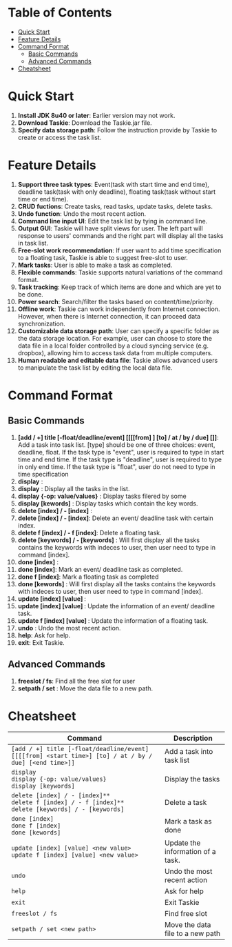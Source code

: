 # Table of Contents
<!-- MarkdownTOC -->

- [Quick Start](#quick-start)
- [Feature Details](#feature-details)
- [Command Format](#command-format)
  - [Basic Commands](#basic-commands)
  - [Advanced Commands](#advanced-commands)
- [Cheatsheet](#cheatsheet)

<!-- /MarkdownTOC -->

# Quick Start

1. **Install JDK 8u40 or later**: Earlier version may not work.
2. **Download Taskie**: Download the Taskie.jar file. 
3. **Specify data storage path**: Follow the instruction provide by Taskie to create or access the task list.

# Feature Details
1. **Support three task types**: Event(task with start time and end time), deadline task(task with only deadline), floating task(task without start time or end time).
2. **CRUD fuctions**: Create tasks, read tasks, update tasks, delete tasks. 
3. **Undo function**: Undo the most recent action.
4. **Command line input UI**: Edit the task list by tying in command line.
5. **Output GUI**: Taskie will have split views for user. The left part will response to users' commands and the right part will display all the tasks in task list.  
6. **Free-slot work recommendation**: If user want to add time specification to a floating task, Taskie is able to suggest free-slot to user.
7. **Mark tasks**: User is able to make a task as completed.
8. **Flexible commands**: Taskie supports natural variations of the command format.
9. **Task tracking**: Keep track of which items are done and which are yet to be done.
10. **Power search**: Search/filter the tasks based on content/time/priority.
11. **Offline work**: Taskie can work independently from Internet connection. However, when there is Internet connection, it can proceed data synchronization.
12. **Customizable data storage path**: User can specify a specific folder as the data storage location. For example, user can choose to store the data file in a local folder controlled by a cloud syncing service (e.g. dropbox), allowing him to access task data from multiple computers.
13. **Human readable and editable data file**: Taskie allows advanced users to manipulate the task list by editing the local data file.

# Command Format
## Basic Commands

1. **[add / +] title [-float/deadline/event] [[[[from] <start time>] [to] / at / by / due] [<end time>]]**: 
Add a task into task list. [type] should be one of three choices: event, deadline, float. 
If the task type is "event", user is required to type in start time and end time. If the task type is "deadline",    user is required to type in only end time. If the task type is "float", user do not need to type in time specification
2. **display** :
  1. **display** : Display all the tasks in the list.
  2. **display {-op: value/values}** : Display tasks filered by some 
  3. **display [kewords]** : Display tasks which contain the key words.
3. **delete [index] / - [index]** : 
  1. **delete [index] / - [index]**: Delete an event/ deadline task with certain index.
  2. **delete f [index] / - f [index]**: Delete a floating task.
4. **delete [keywords] / - [keywords]** : Will first display all the tasks contains the keywords with indeces to user, then user need to type in command [index].
5. **done [index]** : 
  1. **done [index]**: Mark an event/ deadline task as completed.
  2. **done f [index]**: Mark a floating task as completed
6. **done [kewords]** : Will first display all the tasks contains the keywords with indeces to user, then user need to type in command [index].
7. **update [index] [value] <new value>** :
  1. **update [index] [value] <new value>**: Update the information of an event/ deadline task.
  2. **update f [index] [value] <new value>**: Update the information of a floating task.
8. **undo** : Undo the most recent action.
9. **help**: Ask for help.
10. **exit**: Exit Taskie.

## Advanced Commands
1. **freeslot / fs**: Find all the free slot for user
2. **setpath / set <new path>** : Move the data file to a new path.


# Cheatsheet
Command | Description
--------| ------------
`[add / +] title [-float/deadline/event] [[[[from] <start time>] [to] / at / by / due] [<end time>]]` | Add a task into task list
`display` </br>`display {-op: value/values}`</br>`display [keywords]`| Display the tasks
`delete [index] / - [index]**`</br>`delete f [index] / - f [index]**`</br>`delete [keywords] / - [keywords]` | Delete a task
`done [index]`</br>`done f [index]`</br>`done [kewords]` | Mark a task as done
`update [index] [value] <new value>`</br>`update f [index] [value] <new value>` | Update the information of a task.
`undo` | Undo the most recent action
`help` | Ask for help
`exit` | Exit Taskie
`freeslot / fs` | Find free slot
`setpath / set <new path>` | Move the data file to a new path

